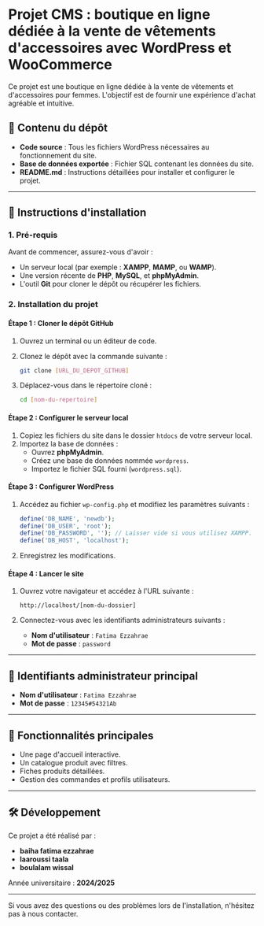 # Projet CMS :  boutique en ligne dédiée à la vente de vêtements d'accessoires avec WordPress et WooCommerce 

Ce projet est une boutique en ligne dédiée à la vente de vêtements et d'accessoires pour femmes. L'objectif est de fournir une expérience d'achat agréable et intuitive.

## 📂 Contenu du dépôt

- **Code source** : Tous les fichiers WordPress nécessaires au fonctionnement du site.
- **Base de données exportée** : Fichier SQL contenant les données du site.
- **README.md** : Instructions détaillées pour installer et configurer le projet.

---

## 🚀 Instructions d'installation

### 1. Pré-requis

Avant de commencer, assurez-vous d'avoir :

- Un serveur local (par exemple : **XAMPP**, **MAMP**, ou **WAMP**).
- Une version récente de **PHP**, **MySQL**, et **phpMyAdmin**.
- L'outil **Git** pour cloner le dépôt ou récupérer les fichiers.

### 2. Installation du projet

#### Étape 1 : Cloner le dépôt GitHub

1. Ouvrez un terminal ou un éditeur de code.
2. Clonez le dépôt avec la commande suivante :

   ```bash
   git clone [URL_DU_DEPOT_GITHUB]
   ```

3. Déplacez-vous dans le répertoire cloné :

   ```bash
   cd [nom-du-repertoire]
   ```

#### Étape 2 : Configurer le serveur local

1. Copiez les fichiers du site dans le dossier `htdocs` de votre serveur local.
2. Importez la base de données :
   - Ouvrez **phpMyAdmin**.
   - Créez une base de données nommée `wordpress`.
   - Importez le fichier SQL fourni (`wordpress.sql`).

#### Étape 3 : Configurer WordPress

1. Accédez au fichier `wp-config.php` et modifiez les paramètres suivants :

   ```php
   define('DB_NAME', 'newdb');
   define('DB_USER', 'root');
   define('DB_PASSWORD', ''); // Laisser vide si vous utilisez XAMPP.
   define('DB_HOST', 'localhost');
   ```

2. Enregistrez les modifications.

#### Étape 4 : Lancer le site

1. Ouvrez votre navigateur et accédez à l'URL suivante :

   ```
   http://localhost/[nom-du-dossier]
   ```
2. Connectez-vous avec les identifiants administrateurs suivants :
   - **Nom d'utilisateur** : `Fatima Ezzahrae`
   - **Mot de passe** : `password`

---

## 🔑 Identifiants administrateur principal

- **Nom d'utilisateur** : `Fatima Ezzahrae`
- **Mot de passe** : `12345#54321Ab`

---

## 📄 Fonctionnalités principales

- Une page d'accueil interactive.
- Un catalogue produit avec filtres.
- Fiches produits détaillées.
- Gestion des commandes et profils utilisateurs.

---

## 🛠️ Développement

Ce projet a été réalisé par :

- **baiha fatima ezzahrae**
- **laaroussi taala**
- **boulalam wissal**

Année universitaire : **2024/2025**

---

Si vous avez des questions ou des problèmes lors de l'installation, n'hésitez pas à nous contacter.